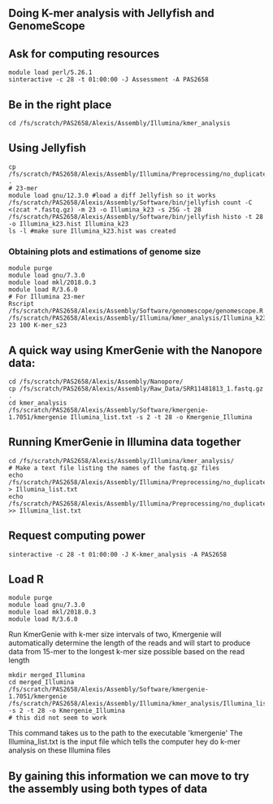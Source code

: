 ## Doing K-mer analysis with Jellyfish and GenomeScope

## Ask for computing resources
```
module load perl/5.26.1
sinteractive -c 28 -t 01:00:00 -J Assessment -A PAS2658
```

## Be in the right place
```
cd /fs/scratch/PAS2658/Alexis/Assembly/Illumina/kmer_analysis
```
## Using Jellyfish
```
cp /fs/scratch/PAS2658/Alexis/Assembly/Illumina/Preprocessing/no_duplicates/*.fastq.gz .
# 23-mer
module load gnu/12.3.0 #load a diff Jellyfish so it works
/fs/scratch/PAS2658/Alexis/Assembly/Software/bin/jellyfish count -C <(zcat *.fastq.gz) -m 23 -o Illumina_k23 -s 25G -t 28
/fs/scratch/PAS2658/Alexis/Assembly/Software/bin/jellyfish histo -t 28 -o Illumina_k23.hist Illumina_k23
ls -l #make sure Illumina_k23.hist was created
```
### Obtaining plots and estimations of genome size
```
module purge
module load gnu/7.3.0
module load mkl/2018.0.3
module load R/3.6.0
# For Illumina 23-mer
Rscript /fs/scratch/PAS2658/Alexis/Assembly/Software/genomescope/genomescope.R  /fs/scratch/PAS2658/Alexis/Assembly/Illumina/kmer_analysis/Illumina_k23.hist 23 100 K-mer_s23
```
## A quick way using KmerGenie with the Nanopore data:
```
cd /fs/scratch/PAS2658/Alexis/Assembly/Nanopore/
cp /fs/scratch/PAS2658/Alexis/Assembly/Raw_Data/SRR11481813_1.fastq.gz .
cd kmer_analysis
/fs/scratch/PAS2658/Alexis/Assembly/Software/kmergenie-1.7051/kmergenie Illumina_list.txt -s 2 -t 28 -o Kmergenie_Illumina

```
## Running KmerGenie in Illumina data together
```
cd /fs/scratch/PAS2658/Alexis/Assembly/Illumina/kmer_analysis/ 
# Make a text file listing the names of the fastq.gz files
echo /fs/scratch/PAS2658/Alexis/Assembly/Illumina/Preprocessing/no_duplicates/SRR2188474_1_clean_nodup.fastq.gz > Illumina_list.txt
echo /fs/scratch/PAS2658/Alexis/Assembly/Illumina/Preprocessing/no_duplicates/SRR2188474_2_clean_nodup.fastq.gz >> Illumina_list.txt
```
## Request computing power
```
sinteractive -c 28 -t 01:00:00 -J K-kmer_analysis -A PAS2658
```
## Load R
```
module purge
module load gnu/7.3.0
module load mkl/2018.0.3
module load R/3.6.0
```
Run KmerGenie with k-mer size intervals of two, Kmergenie will automatically determine the length of the reads and will start to produce data from 15-mer to the longest k-mer size possible based on the read length
```
mkdir merged_Illumina
cd merged_Illumina
/fs/scratch/PAS2658/Alexis/Assembly/Software/kmergenie-1.7051/kmergenie /fs/scratch/PAS2658/Alexis/Assembly/Illumina/kmer_analysis/Illumina_list.txt -s 2 -t 28 -o Kmergenie_Illumina
# this did not seem to work
```
This command takes us to the path to the executable 'kmergenie'
The Illumina_list.txt is the input file which tells the computer hey do k-mer analysis on these Illumina files

## By gaining this information we can move to try the assembly using both types of data
